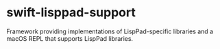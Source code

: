 # swift-lisppad-support
Framework providing implementations of LispPad-specific libraries and a macOS REPL that supports LispPad libraries.

